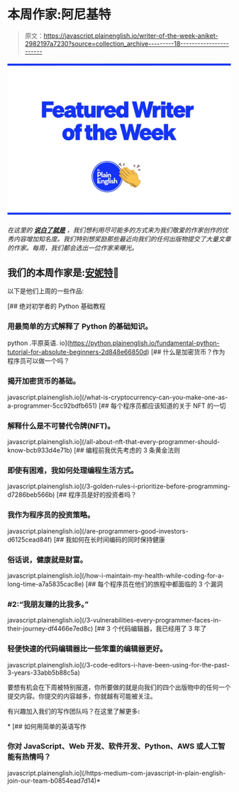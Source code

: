 # 本周作家:阿尼基特

> 原文：<https://javascript.plainenglish.io/writer-of-the-week-aniket-2982197a7230?source=collection_archive---------18----------------------->

![](img/424e9f774c4772306ed63071aba29679.png)

*在这里的* [***说白了就是***](https://plainenglish.io) *，我们想利用尽可能多的方式来为我们敬爱的作家创作的优秀内容增加知名度。我们特别想奖励那些最近向我们的任何出版物提交了大量文章的作家。每周，我们都会选出一位作家来曝光。*

## 我们的本周作家是:[安妮特](https://aniketz.medium.com/)🎉

以下是他们上周的一些作品:

[](https://python.plainenglish.io/fundamental-python-tutorial-for-absolute-beginners-2d848e66850d) [## 绝对初学者的 Python 基础教程

### 用最简单的方式解释了 Python 的基础知识。

python .平原英语. io](https://python.plainenglish.io/fundamental-python-tutorial-for-absolute-beginners-2d848e66850d) [](/what-is-cryptocurrency-can-you-make-one-as-a-programmer-5cc92bdfb651) [## 什么是加密货币？作为程序员可以做一个吗？

### 揭开加密货币的基础。

javascript.plainenglish.io](/what-is-cryptocurrency-can-you-make-one-as-a-programmer-5cc92bdfb651) [](/all-about-nft-that-every-programmer-should-know-bcb933d4e71b) [## 每个程序员都应该知道的关于 NFT 的一切

### 解释什么是不可替代令牌(NFT)。

javascript.plainenglish.io](/all-about-nft-that-every-programmer-should-know-bcb933d4e71b) [](/3-golden-rules-i-prioritize-before-programming-d7286beb566b) [## 编程前我优先考虑的 3 条黄金法则

### 即使有困难，我如何处理编程生活方式。

javascript.plainenglish.io](/3-golden-rules-i-prioritize-before-programming-d7286beb566b) [](/are-programmers-good-investors-d6125cead84f) [## 程序员是好的投资者吗？

### 我作为程序员的投资策略。

javascript.plainenglish.io](/are-programmers-good-investors-d6125cead84f) [](/how-i-maintain-my-health-while-coding-for-a-long-time-a7a5835cac8e) [## 我如何在长时间编码的同时保持健康

### 俗话说，健康就是财富。

javascript.plainenglish.io](/how-i-maintain-my-health-while-coding-for-a-long-time-a7a5835cac8e) [](/3-vulnerabilities-every-programmer-faces-in-their-journey-df4466e7ed8c) [## 每个程序员在他们的旅程中都面临的 3 个漏洞

### #2:“我朋友赚的比我多。”

javascript.plainenglish.io](/3-vulnerabilities-every-programmer-faces-in-their-journey-df4466e7ed8c) [](/3-code-editors-i-have-been-using-for-the-past-3-years-33abb5b88c5a) [## 3 个代码编辑器，我已经用了 3 年了

### 轻便快速的代码编辑器比一些笨重的编辑器更好。

javascript.plainenglish.io](/3-code-editors-i-have-been-using-for-the-past-3-years-33abb5b88c5a) 

要想有机会在下周被特别报道，你所要做的就是向我们的四个出版物中的任何一个提交内容。你提交的内容越多，你就越有可能被关注。

有兴趣加入我们的写作团队吗？在这里了解更多[](/https-medium-com-javascript-in-plain-english-join-our-team-b0854ead7d14)**:**

*[](/https-medium-com-javascript-in-plain-english-join-our-team-b0854ead7d14) [## 如何用简单的英语写作

### 你对 JavaScript、Web 开发、软件开发、Python、AWS 或人工智能有热情吗？

javascript.plainenglish.io](/https-medium-com-javascript-in-plain-english-join-our-team-b0854ead7d14)*